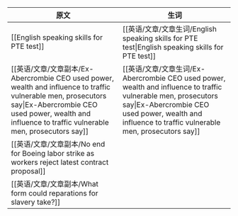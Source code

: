 

| 原文                                                                                                                                                                                                            | 生词                                                                                                                                                                                                            |
| ------------------------------------------------------------------------------------------------------------------------------------------------------------------------------------------------------------- | ------------------------------------------------------------------------------------------------------------------------------------------------------------------------------------------------------------- |
| [[English speaking skills for PTE test]]                                                                                                                                                                      | [[英语/文章/文章生词/English speaking skills for PTE test\|English speaking skills for PTE test]]                                                                                                                     |
| [[英语/文章/文章副本/Ex-Abercrombie CEO used power, wealth and influence to traffic vulnerable men, prosecutors say\|Ex-Abercrombie CEO used power, wealth and influence to traffic vulnerable men, prosecutors say]] | [[英语/文章/文章生词/Ex-Abercrombie CEO used power, wealth and influence to traffic vulnerable men, prosecutors say\|Ex-Abercrombie CEO used power, wealth and influence to traffic vulnerable men, prosecutors say]] |
| [[英语/文章/文章副本/No end for Boeing labor strike as workers reject latest contract proposal]]                                                                                                                                 |                                                                                                                                                                                                               |
| [[英语/文章/文章副本/What form could reparations for slavery take?]]                                                                                                                                                             |                                                                                                                                                                                                               |

